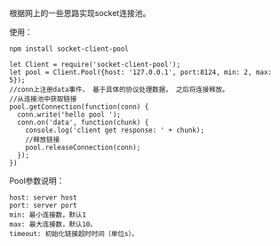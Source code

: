 根据网上的一些思路实现socket连接池。


使用：
    
    npm install socket-client-pool

    let Client = require('socket-client-pool');
    let pool = Client.Pool({host: '127.0.0.1', port:8124, min: 2, max: 5});
    //conn上注册data事件， 基于具体的协议处理数据， 之后将连接释放。
    //从连接池中获取链接
    pool.getConnection(function(conn) {
      conn.write('hello pool ');
      conn.on('data', function(chunk) {
        console.log('client get response: ' + chunk);
        //释放链接
        pool.releaseConnection(conn);
      });
    })


Pool参数说明：

    host: server host
    port: server port
    min: 最小连接数，默认1
    max: 最大连接数，默认10。
    timeout: 初始化链接超时时间（单位s）。
